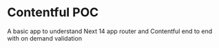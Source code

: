 # Contentful POC

A basic app to understand Next 14 app router and Contentful end to end with on demand validation
